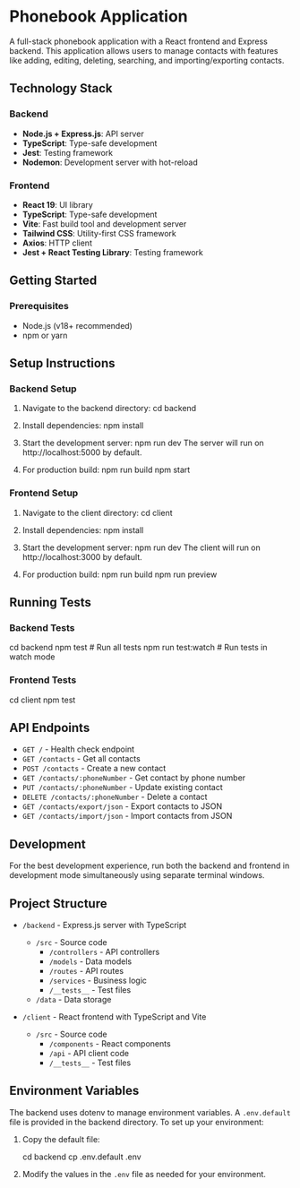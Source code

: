 # Phonebook Application

A full-stack phonebook application with a React frontend and Express backend. This application allows users to manage contacts with features like adding, editing, deleting, searching, and importing/exporting contacts.

## Technology Stack

### Backend
- **Node.js + Express.js**: API server
- **TypeScript**: Type-safe development
- **Jest**: Testing framework
- **Nodemon**: Development server with hot-reload

### Frontend
- **React 19**: UI library
- **TypeScript**: Type-safe development
- **Vite**: Fast build tool and development server
- **Tailwind CSS**: Utility-first CSS framework
- **Axios**: HTTP client
- **Jest + React Testing Library**: Testing framework

## Getting Started

### Prerequisites
- Node.js (v18+ recommended)
- npm or yarn

## Setup Instructions

### Backend Setup

1. Navigate to the backend directory:
   cd backend

2. Install dependencies:
   npm install

3. Start the development server:
   npm run dev
   The server will run on http://localhost:5000 by default.

4. For production build:
   npm run build
   npm start


### Frontend Setup

1. Navigate to the client directory:
   cd client

2. Install dependencies:
   npm install

3. Start the development server:
   npm run dev
   The client will run on http://localhost:3000 by default.

4. For production build:
   npm run build
   npm run preview


## Running Tests

### Backend Tests
cd backend
npm test         # Run all tests
npm run test:watch # Run tests in watch mode

### Frontend Tests
cd client
npm test

## API Endpoints

- `GET /` - Health check endpoint
- `GET /contacts` - Get all contacts
- `POST /contacts` - Create a new contact
- `GET /contacts/:phoneNumber` - Get contact by phone number
- `PUT /contacts/:phoneNumber` - Update existing contact
- `DELETE /contacts/:phoneNumber` - Delete a contact
- `GET /contacts/export/json` - Export contacts to JSON
- `GET /contacts/import/json` - Import contacts from JSON

## Development

For the best development experience, run both the backend and frontend in development mode simultaneously using separate terminal windows.

## Project Structure

- `/backend` - Express.js server with TypeScript
  - `/src` - Source code
    - `/controllers` - API controllers
    - `/models` - Data models
    - `/routes` - API routes
    - `/services` - Business logic
    - `/__tests__` - Test files
  - `/data` - Data storage

- `/client` - React frontend with TypeScript and Vite
  - `/src` - Source code
    - `/components` - React components
    - `/api` - API client code
    - `/__tests__` - Test files

## Environment Variables

The backend uses dotenv to manage environment variables. A `.env.default` file is provided in the backend directory. To set up your environment:

1. Copy the default file:

   cd backend
   cp .env.default .env

2. Modify the values in the `.env` file as needed for your environment.
